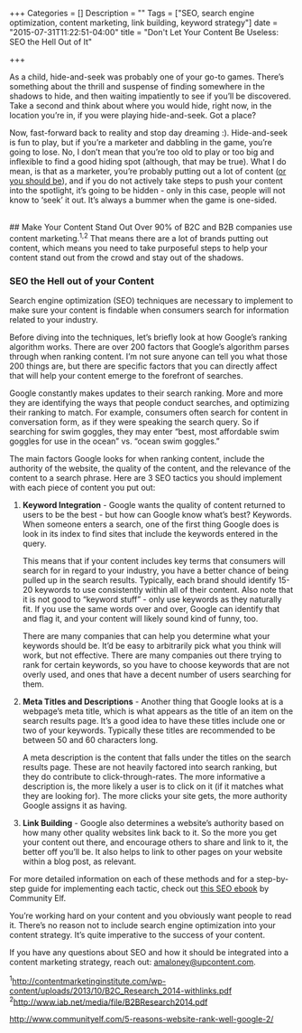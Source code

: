 +++
Categories = []
Description = ""
Tags = ["SEO, search engine optimization, content marketing, link building, keyword strategy"]
date = "2015-07-31T11:22:51-04:00"
title = "Don't Let Your Content Be Useless: SEO the Hell Out of It"

+++

As a child, hide-and-seek was probably one of your go-to games. There’s something about the thrill and suspense of finding somewhere in the shadows to hide, and then waiting impatiently to see if you’ll be discovered. Take a second and think about where you would hide, right now, in the location you’re in, if you were playing hide-and-seek. Got a place?

Now, fast-forward back to reality and stop day dreaming :). Hide-and-seek is fun to play, but if you’re a marketer and dabbling in the game, you’re going to lose. No, I don’t mean that you’re too old to play or too big and inflexible to find a good hiding spot (although, that may be true). What I do mean, is that as a marketer, you’re probably putting out a lot of content ([or you should be](http://upcontent.com/post/isyourcontentgettinganyplay)), and if you do not actively take steps to push your content into the spotlight, it’s going to be hidden - only in this case, people will not know to ‘seek’ it out. It’s always a bummer when the game is one-sided.

</br>
## Make Your Content Stand Out
Over 90% of B2C and B2B companies use content marketing.<sup>1,2</sup> That means there are a lot of brands putting out content, which means you need to take purposeful steps to help your content stand out from the crowd and stay out of the shadows.

### SEO the Hell out of your Content
Search engine optimization (SEO) techniques are necessary to implement to make sure your content is findable when consumers search for information related to your industry.

Before diving into the techniques, let’s briefly look at how Google’s ranking algorithm works. There are over 200 factors that Google’s algorithm parses through when ranking content. I’m not sure anyone can tell you what those 200 things are, but there are specific factors that you can directly affect that will help your content emerge to the forefront of searches.

Google constantly makes updates to their search ranking. More and more they are identifying the ways that people conduct searches, and optimizing their ranking to match. For example, consumers often search for content in conversation form, as if they were speaking the search query. So if searching for swim goggles, they may enter “best, most affordable swim goggles for use in the ocean” vs. “ocean swim goggles.”

The main factors Google looks for when ranking content, include the authority of the website, the quality of the content, and the relevance of the content to a search phrase. Here are 3 SEO tactics you should implement with each piece of content you put out:

<ol>
<li><strong>Keyword Integration</strong> - Google wants the quality of content returned to users to be the best - but how can Google know what’s best? Keywords. When someone enters a search, one of the first thing Google does is look in its index to find sites that include the keywords entered in the query.

This means that if your content includes key terms that consumers will search for in regard to your industry, you have a better chance of being pulled up in the search results. Typically, each brand should identify 15-20 keywords to use consistently within all of their content. Also note that it is not good to “keyword stuff” - only use keywords as they naturally fit. If you use the same words over and over, Google can identify that and flag it, and your content will likely sound kind of funny, too.

There are many companies that can help you determine what your keywords should be. It’d be easy to arbitrarily pick what you think will work, but not effective. There are many companies out there trying to rank for certain keywords, so you have to choose keywords that are not overly used, and ones that have a decent number of users searching for them.</li>

<li><strong>Meta Titles and Descriptions</strong> - Another thing that Google looks at is a webpage’s meta title, which is what appears as the title of an item on the search results page. It’s a good idea to have these titles include one or two of your keywords. Typically these titles are recommended to be between 50 and 60 characters long.

A meta description is the content that falls under the titles on the search results page. These are not heavily factored into search ranking, but they do contribute to click-through-rates. The more informative a description is, the more likely a user is to click on it (if it matches what they are looking for). The more clicks your site gets, the more authority Google assigns it as having.</li>

<li><Strong>Link Building</strong> - Google also determines a website’s authority based on how many other quality websites link back to it. So the more you get your content out there, and encourage others to share and link to it, the better off you’ll be. It also helps to link to other pages on your website within a blog post, as relevant.</li>

</ol>

For more detailed information on each of these methods and for a step-by-step guide for implementing each tactic, check out [this SEO ebook](http://www.communityelf.com/5-reasons-website-rank-well-google-2/) by Community Elf.




You’re working hard on your content and you obviously want people to read it. There’s no reason not to include search engine optimization into your content strategy. It’s quite imperative to the success of your content.

If you have any questions about SEO and how it should be integrated into a content marketing strategy, reach out: amaloney@upcontent.com.



<sup>1</sup>http://contentmarketinginstitute.com/wp-content/uploads/2013/10/B2C_Research_2014-withlinks.pdf
<sup>2</sup>http://www.iab.net/media/file/B2BResearch2014.pdf

http://www.communityelf.com/5-reasons-website-rank-well-google-2/

